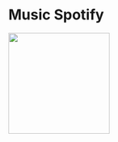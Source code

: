# Music Spotify 

<p><a href="https://dashboard.heroku.com/new?template=https://github.com/Youghvee/MscTtsXSpty.git"><img src="https://img.shields.io/badge/Deploy%20To%20Heroku-red?style=for-the-badge&logo=heroku" width="200"/></a></p>
